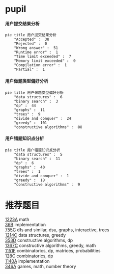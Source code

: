 # pupiI

<!-- tabs:start -->



#### **用户提交结果分析**

```mermaid
pie title 用户提交结果分析
    "Accepted" :  38
    "Rejected" :  0
    "Wrong answer" :  51
    "Runtime error" :  1
    "Time limit exceeded" :  7
    "Memory limit exceeded" :  0
    "Compilation error" :  1
    "Partial" :  1
```

#### **用户做题类型偏好分析**

```mermaid
pie title 用户做题类型偏好分析
    "data structures" :  6
    "binary search" :  3
    "dp" :  44
    "graphs" :  11
    "trees" :  9
    "divide and conquer" :  24
    "greedy" :  101
    "constructive algorithms" :  88
```
#### **用户错题知识点分析**

```mermaid
pie title 用户错题知识点分析
    "data structures" :  5
    "binary search" :  11
    "dp" :  6
    "graphs" :  40
    "trees" :  1
    "divide and conquer" :  1
    "greedy" :  18
    "constructive algorithms" :  9
```



<!-- tabs:end -->
# 推荐题目
[1223A](https://codeforces.com/contest/1223/problem/A)		math		  
[36B](https://codeforces.com/contest/36/problem/B)		implementation		  
[755C](https://codeforces.com/contest/755/problem/C)		dfs and similar,
                        dsu,
                        graphs,
                        interactive,
                        trees		  
[1214C](https://codeforces.com/contest/1214/problem/C)		data structures,
                        greedy		  
[353D](https://codeforces.com/contest/353/problem/D)		constructive algorithms,
                        dp		  
[1367C](https://codeforces.com/contest/1367/problem/C)		constructive algorithms,
                        greedy,
                        math		  
[1151F](https://codeforces.com/contest/1151/problem/F)		combinatorics,
                        dp,
                        matrices,
                        probabilities		  
[128C](https://codeforces.com/contest/128/problem/C)		combinatorics,
                        dp		  
[1140A](https://codeforces.com/contest/1140/problem/A)		implementation		  
[346A](https://codeforces.com/contest/346/problem/A)		games,
                        math,
                        number theory		  
